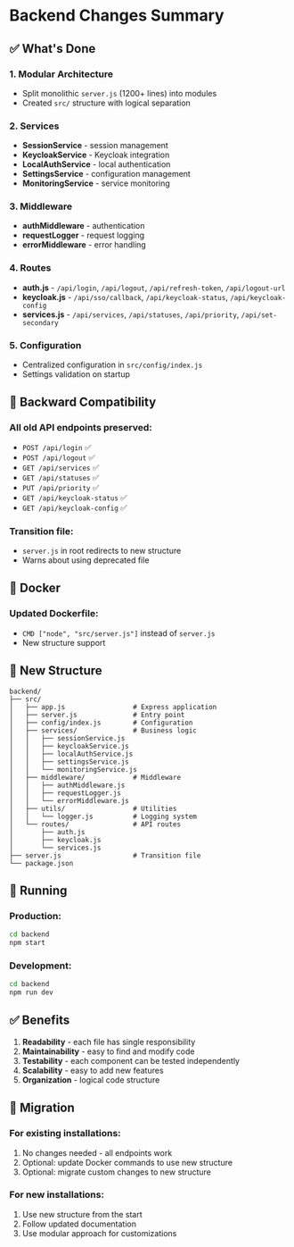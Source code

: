 # Backend Changes Summary

## ✅ What's Done

### 1. Modular Architecture
- Split monolithic `server.js` (1200+ lines) into modules
- Created `src/` structure with logical separation

### 2. Services
- **SessionService** - session management
- **KeycloakService** - Keycloak integration
- **LocalAuthService** - local authentication  
- **SettingsService** - configuration management
- **MonitoringService** - service monitoring

### 3. Middleware
- **authMiddleware** - authentication
- **requestLogger** - request logging
- **errorMiddleware** - error handling

### 4. Routes
- **auth.js** - `/api/login`, `/api/logout`, `/api/refresh-token`, `/api/logout-url`
- **keycloak.js** - `/api/sso/callback`, `/api/keycloak-status`, `/api/keycloak-config`
- **services.js** - `/api/services`, `/api/statuses`, `/api/priority`, `/api/set-secondary`

### 5. Configuration
- Centralized configuration in `src/config/index.js`
- Settings validation on startup

## 🔄 Backward Compatibility

### All old API endpoints preserved:
- `POST /api/login` ✅
- `POST /api/logout` ✅  
- `GET /api/services` ✅
- `GET /api/statuses` ✅
- `PUT /api/priority` ✅
- `GET /api/keycloak-status` ✅
- `GET /api/keycloak-config` ✅

### Transition file:
- `server.js` in root redirects to new structure
- Warns about using deprecated file

## 🐳 Docker

### Updated Dockerfile:
- `CMD ["node", "src/server.js"]` instead of `server.js`
- New structure support

## 📁 New Structure

```
backend/
├── src/
│   ├── app.js                 # Express application
│   ├── server.js              # Entry point
│   ├── config/index.js        # Configuration
│   ├── services/              # Business logic
│   │   ├── sessionService.js
│   │   ├── keycloakService.js
│   │   ├── localAuthService.js
│   │   ├── settingsService.js
│   │   └── monitoringService.js
│   ├── middleware/            # Middleware
│   │   ├── authMiddleware.js
│   │   ├── requestLogger.js
│   │   └── errorMiddleware.js
│   ├── utils/                 # Utilities
│   │   └── logger.js          # Logging system
│   └── routes/                # API routes
│       ├── auth.js
│       ├── keycloak.js
│       └── services.js
├── server.js                  # Transition file
└── package.json
```

## 🚀 Running

### Production:
```bash
cd backend
npm start
```

### Development:
```bash
cd backend  
npm run dev
```

## ✅ Benefits

1. **Readability** - each file has single responsibility
2. **Maintainability** - easy to find and modify code
3. **Testability** - each component can be tested independently
4. **Scalability** - easy to add new features
5. **Organization** - logical code structure

## 🔧 Migration

### For existing installations:
1. No changes needed - all endpoints work
2. Optional: update Docker commands to use new structure
3. Optional: migrate custom changes to new structure

### For new installations:
1. Use new structure from the start
2. Follow updated documentation
3. Use modular approach for customizations